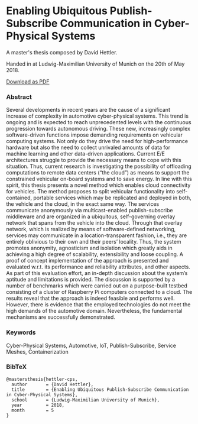 # Enabling Ubiquitous Publish-Subscribe Communication in Cyber-Physical Systems
A master's thesis composed by David Hettler.

Handed in at Ludwig-Maximilian University of Munich on the 20th of May 2018.

[Download as PDF](final/thesis-digital.pdf)

### Abstract
Several developments in recent years are the cause of a significant increase of complexity in automotive cyber-physical systems. This trend is ongoing and is expected to reach unprecedented levels with the continuous progression towards autonomous driving. These new, increasingly complex software-driven functions impose demanding requirements on vehicular computing systems. Not only do they drive the need for high-performance hardware but also the need to collect unrivaled amounts of data for machine learning and other data-driven applications. Current E/E architectures struggle to provide the necessary means to cope with this situation. Thus, current research is investigating the possibility of offloading computations to remote data centers (“the cloud”) as means to support the constrained vehicular on-board systems and to save energy. In line with this spirit, this thesis presents a novel method which enables cloud connectivity for vehicles. The method proposes to split vehicular functionality into self-contained, portable services which may be replicated and deployed in both, the vehicle and the cloud, in the exact same way. The services communicate anonymously via multicast-enabled publish-subscribe middleware and are organized in a ubiquitous, self-governing overlay network that spans from the vehicle into the cloud. Through that overlay network, which is realized by means of software-defined networking, services may communicate in a location-transparent fashion, i.e., they are entirely oblivious to their own and their peers’ locality. Thus, the system promotes anonymity, agnosticism and isolation which greatly aids in achieving a high degree of scalability, extensibility and loose coupling. A proof of concept implementation of the approach is presented and evaluated w.r.t. its performance and reliability attributes, and other aspects. As part of this evaluation effort, an in-depth discussion about the system’s aptitude and limitations is provided. The discussion is supported by a number of benchmarks which were carried out on a purpose-built testbed consisting of a cluster of Raspberry Pi computers connected to a cloud. The results reveal that the approach is indeed feasible and performs well. However, there is evidence that the employed technologies do not meet the high demands of the automotive domain. Nevertheless, the fundamental mechanisms are successfully demonstrated.

### Keywords
Cyber-Physical Systems, Automotive, IoT, Publish-Subscribe, Service Meshes, Containerization 

### BibTeX
```
@mastersthesis{hettler-cps,
  author       = {David Hettler}, 
  title        = {Enabling Ubiquitous Publish-Subscribe Communication in Cyber-Physical Systems},
  school       = {Ludwig-Maximilian University of Munich},
  year         = 2018,
  month        = 5
}
```

